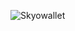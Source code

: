![![Skyowallet](https://media-elerium.cursecdn.com/attachments/211/962/skyowallet.png)](https://dev.bukkit.org/bukkit-plugins/skyowallet/)